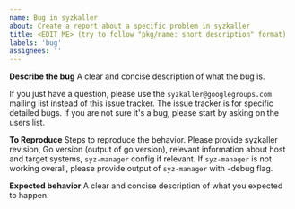 ```yaml
---
name: Bug in syzkaller
about: Create a report about a specific problem in syzkaller
title: <EDIT ME> (try to follow "pkg/name: short description" format)
labels: 'bug'
assignees: ''
---
```


**Describe the bug**
A clear and concise description of what the bug is.

If you just have a question, please use the `syzkaller@googlegroups.com` mailing list instead of this issue tracker.
The issue tracker is for specific detailed bugs. If you are not sure it's a bug, please start by asking on the users list.

**To Reproduce**
Steps to reproduce the behavior.
Please provide syzkaller revision, Go version (output of go version), relevant information about host and target systems,
`syz-manager` config if relevant. If `syz-manager` is not working overall, please provide output of `syz-manager` with -debug flag.

**Expected behavior**
A clear and concise description of what you expected to happen.
